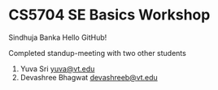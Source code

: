# CS5704 SE Basics Workshop
Sindhuja Banka
Hello GitHub!

Completed standup-meeting with two other students
1. Yuva Sri yuva@vt.edu
2. Devashree Bhagwat devashreeb@vt.edu
